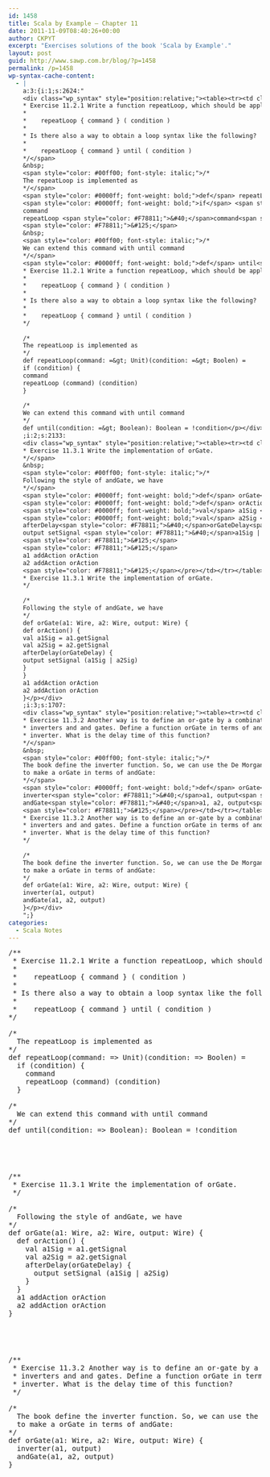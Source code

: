 ```yaml
---
id: 1458
title: Scala by Example — Chapter 11
date: 2011-11-09T08:40:26+00:00
author: CKPYT
excerpt: "Exercises solutions of the book 'Scala by Example'."
layout: post
guid: http://www.sawp.com.br/blog/?p=1458
permalink: /p=1458
wp-syntax-cache-content:
  - |
    a:3:{i:1;s:2624:"
    <div class="wp_syntax" style="position:relative;"><table><tr><td class="code"><pre class="scala" style="font-family:monospace;"><span style="color: #00ff00; font-style: italic;">/**
    * Exercise 11.2.1 Write a function repeatLoop, which should be applied as follows:
    *
    *    repeatLoop { command } ( condition )
    *
    * Is there also a way to obtain a loop syntax like the following?
    *
    *    repeatLoop { command } until ( condition )
    */</span>
    &nbsp;
    <span style="color: #00ff00; font-style: italic;">/*
    The repeatLoop is implemented as
    */</span>
    <span style="color: #0000ff; font-weight: bold;">def</span> repeatLoop<span style="color: #F78811;">&#40;</span>command<span style="color: #000080;">:</span> <span style="color: #000080;">=&gt;</span> Unit<span style="color: #F78811;">&#41;</span><span style="color: #F78811;">&#40;</span>condition<span style="color: #000080;">:</span> <span style="color: #000080;">=&gt;</span> Boolen<span style="color: #F78811;">&#41;</span> <span style="color: #000080;">=</span>
    <span style="color: #0000ff; font-weight: bold;">if</span> <span style="color: #F78811;">&#40;</span>condition<span style="color: #F78811;">&#41;</span> <span style="color: #F78811;">&#123;</span>
    command
    repeatLoop <span style="color: #F78811;">&#40;</span>command<span style="color: #F78811;">&#41;</span> <span style="color: #F78811;">&#40;</span>condition<span style="color: #F78811;">&#41;</span>
    <span style="color: #F78811;">&#125;</span>
    &nbsp;
    <span style="color: #00ff00; font-style: italic;">/*
    We can extend this command with until command
    */</span>
    <span style="color: #0000ff; font-weight: bold;">def</span> until<span style="color: #F78811;">&#40;</span>condition<span style="color: #000080;">:</span> <span style="color: #000080;">=&gt;</span> Boolean<span style="color: #F78811;">&#41;</span><span style="color: #000080;">:</span> Boolean <span style="color: #000080;">=</span> <span style="color: #000080;">!</span>condition</pre></td></tr></table><p class="theCode" style="display:none;">/**
    * Exercise 11.2.1 Write a function repeatLoop, which should be applied as follows:
    *
    *    repeatLoop { command } ( condition )
    *
    * Is there also a way to obtain a loop syntax like the following?
    *
    *    repeatLoop { command } until ( condition )
    */
    
    /*
    The repeatLoop is implemented as
    */
    def repeatLoop(command: =&gt; Unit)(condition: =&gt; Boolen) =
    if (condition) {
    command
    repeatLoop (command) (condition)
    }
    
    /*
    We can extend this command with until command
    */
    def until(condition: =&gt; Boolean): Boolean = !condition</p></div>
    ;i:2;s:2133:
    <div class="wp_syntax" style="position:relative;"><table><tr><td class="code"><pre class="scala" style="font-family:monospace;"><span style="color: #00ff00; font-style: italic;">/**
    * Exercise 11.3.1 Write the implementation of orGate.
    */</span>
    &nbsp;
    <span style="color: #00ff00; font-style: italic;">/*
    Following the style of andGate, we have
    */</span>
    <span style="color: #0000ff; font-weight: bold;">def</span> orGate<span style="color: #F78811;">&#40;</span>a1<span style="color: #000080;">:</span> Wire, a2<span style="color: #000080;">:</span> Wire, output<span style="color: #000080;">:</span> Wire<span style="color: #F78811;">&#41;</span> <span style="color: #F78811;">&#123;</span>
    <span style="color: #0000ff; font-weight: bold;">def</span> orAction<span style="color: #F78811;">&#40;</span><span style="color: #F78811;">&#41;</span> <span style="color: #F78811;">&#123;</span>
    <span style="color: #0000ff; font-weight: bold;">val</span> a1Sig <span style="color: #000080;">=</span> a1.<span style="color: #000000;">getSignal</span>
    <span style="color: #0000ff; font-weight: bold;">val</span> a2Sig <span style="color: #000080;">=</span> a2.<span style="color: #000000;">getSignal</span>
    afterDelay<span style="color: #F78811;">&#40;</span>orGateDelay<span style="color: #F78811;">&#41;</span> <span style="color: #F78811;">&#123;</span>
    output setSignal <span style="color: #F78811;">&#40;</span>a1Sig | a2Sig<span style="color: #F78811;">&#41;</span>
    <span style="color: #F78811;">&#125;</span>
    <span style="color: #F78811;">&#125;</span>
    a1 addAction orAction
    a2 addAction orAction
    <span style="color: #F78811;">&#125;</span></pre></td></tr></table><p class="theCode" style="display:none;">/**
    * Exercise 11.3.1 Write the implementation of orGate.
    */
    
    /*
    Following the style of andGate, we have
    */
    def orGate(a1: Wire, a2: Wire, output: Wire) {
    def orAction() {
    val a1Sig = a1.getSignal
    val a2Sig = a2.getSignal
    afterDelay(orGateDelay) {
    output setSignal (a1Sig | a2Sig)
    }
    }
    a1 addAction orAction
    a2 addAction orAction
    }</p></div>
    ;i:3;s:1707:
    <div class="wp_syntax" style="position:relative;"><table><tr><td class="code"><pre class="scala" style="font-family:monospace;"><span style="color: #00ff00; font-style: italic;">/**
    * Exercise 11.3.2 Another way is to define an or-gate by a combination of
    * inverters and and gates. Define a function orGate in terms of andGate and
    * inverter. What is the delay time of this function?
    */</span>
    &nbsp;
    <span style="color: #00ff00; font-style: italic;">/*
    The book define the inverter function. So, we can use the De Morgan theorem
    to make a orGate in terms of andGate:
    */</span>
    <span style="color: #0000ff; font-weight: bold;">def</span> orGate<span style="color: #F78811;">&#40;</span>a1<span style="color: #000080;">:</span> Wire, a2<span style="color: #000080;">:</span> Wire, output<span style="color: #000080;">:</span> Wire<span style="color: #F78811;">&#41;</span> <span style="color: #F78811;">&#123;</span>
    inverter<span style="color: #F78811;">&#40;</span>a1, output<span style="color: #F78811;">&#41;</span>
    andGate<span style="color: #F78811;">&#40;</span>a1, a2, output<span style="color: #F78811;">&#41;</span>
    <span style="color: #F78811;">&#125;</span></pre></td></tr></table><p class="theCode" style="display:none;">/**
    * Exercise 11.3.2 Another way is to define an or-gate by a combination of
    * inverters and and gates. Define a function orGate in terms of andGate and
    * inverter. What is the delay time of this function?
    */
    
    /*
    The book define the inverter function. So, we can use the De Morgan theorem
    to make a orGate in terms of andGate:
    */
    def orGate(a1: Wire, a2: Wire, output: Wire) {
    inverter(a1, output)
    andGate(a1, a2, output)
    }</p></div>
    ";}
categories:
  - Scala Notes
---
```

<pre lang="scala">/**
 * Exercise 11.2.1 Write a function repeatLoop, which should be applied as follows:
 *
 *    repeatLoop { command } ( condition )
 * 
 * Is there also a way to obtain a loop syntax like the following?
 * 
 *    repeatLoop { command } until ( condition )
*/

/*
  The repeatLoop is implemented as
*/
def repeatLoop(command: => Unit)(condition: => Boolen) =
  if (condition) {
    command
    repeatLoop (command) (condition)
  }

/*
  We can extend this command with until command
*/
def until(condition: => Boolean): Boolean = !condition</pre>

&nbsp;

&nbsp;

<pre lang="scala">/**
 * Exercise 11.3.1 Write the implementation of orGate.
 */

/*
  Following the style of andGate, we have
*/
def orGate(a1: Wire, a2: Wire, output: Wire) {
  def orAction() {
    val a1Sig = a1.getSignal
    val a2Sig = a2.getSignal
    afterDelay(orGateDelay) {
      output setSignal (a1Sig | a2Sig)
    }
  }
  a1 addAction orAction
  a2 addAction orAction
}</pre>

&nbsp;

&nbsp;

<pre lang="scala">/**
 * Exercise 11.3.2 Another way is to define an or-gate by a combination of
 * inverters and and gates. Define a function orGate in terms of andGate and
 * inverter. What is the delay time of this function?
 */

/*
  The book define the inverter function. So, we can use the De Morgan theorem
  to make a orGate in terms of andGate:
*/
def orGate(a1: Wire, a2: Wire, output: Wire) {
  inverter(a1, output)
  andGate(a1, a2, output)
}</pre>
